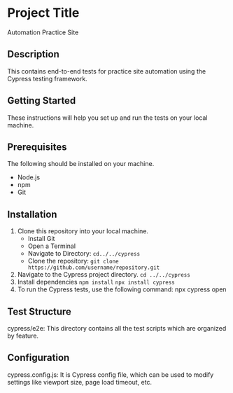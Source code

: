 # Project Title
Automation Practice Site

## Description
This contains end-to-end tests for practice site automation using the Cypress testing framework.

## Getting Started
These instructions will help you set up and run the tests on your local machine.

## Prerequisites
The following should be installed on your machine.
- Node.js
- npm
- Git

## Installation
1. Clone this repository into your local machine.
    - Install Git
    - Open a Terminal
    - Navigate to Directory: `cd../../cypress`
    - Clone the repository: 
        `git clone https://github.com/username/repository.git`
2. Navigate to the Cypress project directory. 
    `cd ../../cypress`
3. Install dependencies 
    `npm install`
    `npx install cypress` 
4. To run the Cypress tests, use the following command: npx cypress open


## Test Structure
cypress/e2e: This directory contains all the test scripts which are organized by feature.

## Configuration
cypress.config.js: It is Cypress config file, which can be used to modify settings like viewport size, page load timeout, etc.